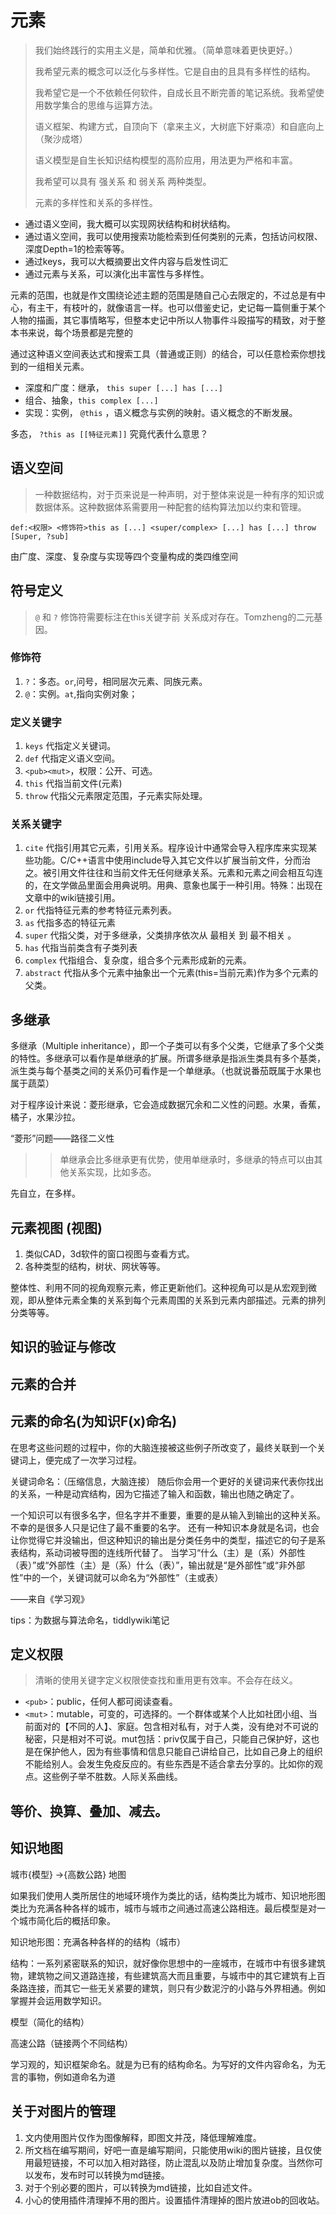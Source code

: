 # 元素

> 我们始终践行的实用主义是，简单和优雅。（简单意味着更快更好。）
>
> 我希望元素的概念可以泛化与多样性。它是自由的且具有多样性的结构。
> 
> 我希望它是一个不依赖任何软件，自成长且不断完善的笔记系统。我希望使用数学集合的思维与运算方法。
>
> 语义框架、构建方式，自顶向下（拿来主义，大树底下好乘凉）和自底向上（聚沙成塔）
>
> 语义模型是自生长知识结构模型的高阶应用，用法更为严格和丰富。
>
> 我希望可以具有 强关系 和 弱关系 两种类型。
>
> 元素的多样性和关系的多样性。

- 通过语义空间，我大概可以实现网状结构和树状结构。
- 通过语义空间，我可以使用搜索功能检索到任何类别的元素，包括访问权限、深度Depth=1的检索等等。
- 通过keys，我可以大概摘要出文件内容与启发性词汇
- 通过元素与关系，可以演化出丰富性与多样性。

元素的范围，也就是作文围绕论述主题的范围是随自己心去限定的，不过总是有中心，有主干，有枝叶的，就像语言一样。也可以借鉴史记，史记每一篇侧重于某个人物的描画，其它事情略写，但整本史记中所以人物事件斗殴描写的精致，对于整本书来说，每个场景都是完整的

通过这种语义空间表达式和搜索工具（普通或正则）的结合，可以任意检索你想找到的一组相关元素。


- 深度和广度：继承，  `this super [...] has [...]`
- 组合、抽象，`this complex [...]`
- 实现：实例， `@this` ，语义概念与实例的映射。语义概念的不断发展。

多态， `?this as [[特征元素]]` 究竟代表什么意思？


## 语义空间

> 一种数据结构，对于页来说是一种声明，对于整体来说是一种有序的知识或数据体系。这种数据体系需要用一种配套的结构算法加以约束和管理。

`def:<权限> <修饰符>this as [...] <super/complex> [...] has [...] throw [Super, ?sub]`

由广度、深度、复杂度与实现等四个变量构成的类四维空间



## 符号定义

> `@` 和 `?` 修饰符需要标注在this关键字前
> 关系成对存在。Tomzheng的二元基因。

### 修饰符

1. `?`：多态。`or`,问号，相同层次元素、同族元素。
2. `@`：实例。`at`,指向实例对象；

### 定义关键字

1. `keys` 代指定义关键词。
2. `def` 代指定义语义空间。
3. `<pub><mut>`，权限：公开、可选。
4. `this` 代指当前文件(元素)
5. `throw` 代指父元素限定范围，子元素实际处理。


### 关系关键字

1. `cite` 代指引用其它元素，引用关系。程序设计中通常会导入程序库来实现某些功能。C/C++语言中使用include导入其它文件以扩展当前文件，分而治之。被引用文件往往和当前文件无任何继承关系。元素和元素之间会相互勾连的，在文学做品里面会用典说明。用典、意象也属于一种引用。特殊：出现在文章中的wiki链接引用。
2. `or` 代指特征元素的参考特征元素列表。
3. `as` 代指多态的特征元素
4. `super` 代指父类，对于多继承，父类排序依次从 最相关 到 最不相关 。
5. `has` 代指当前类含有子类列表
6. `complex` 代指组合、复杂度，组合多个元素形成新的元素。
7. `abstract` 代指从多个元素中抽象出一个元素(this=当前元素)作为多个元素的父类。



## 多继承

多继承（Multiple inheritance），即一个子类可以有多个父类，它继承了多个父类的特性。多继承可以看作是单继承的扩展。所谓多继承是指派生类具有多个基类，派生类与每个基类之间的关系仍可看作是一个单继承。（也就说番茄既属于水果也属于蔬菜）

对于程序设计来说：菱形继承，它会造成数据冗余和二义性的问题。水果，香蕉，橘子，水果沙拉。

“菱形”问题——路径二义性

>> 单继承会比多继承更有优势，使用单继承时，多继承的特点可以由其他关系实现，比如多态。

先自立，在多样。


## 元素视图 (视图)

1. 类似CAD，3d软件的窗口视图与查看方式。
2. 各种类型的结构，树状、网状等等。

整体性、利用不同的视角观察元素，修正更新他们。这种视角可以是从宏观到微观，即从整体元素全集的关系到每个元素周围的关系到元素内部描述。元素的排列分类等等。


## 知识的验证与修改


## 元素的合并


## 元素的命名(为知识F(x)命名)

在思考这些问题的过程中，你的大脑连接被这些例子所改变了，最终关联到一个关键词上，便完成了一次学习过程。

关键词命名：（压缩信息，大脑连接）
随后你会用一个更好的关键词来代表你找出的关系，一种是动宾结构，因为它描述了输入和函数，输出也随之确定了。

一个知识可以有很多名字，但名字并不重要，重要的是从输入到输出的这种关系。不幸的是很多人只是记住了最不重要的名字。
还有一种知识本身就是名词，也会让你觉得它并没输出，但这种知识的输出是分类任务中的类型，描述它的句子是系表结构，系动词被导图的连线所代替了。
当学习“什么（主）是（系）外部性（表）”或“外部性（主）是（系）什么（表）”，输出就是“是外部性”或“非外部性”中的一个，关键词就可以命名为“外部性”（主或表）

——来自《学习观》

tips：为数据与算法命名，tiddlywiki笔记

## 定义权限

> 清晰的使用关键字定义权限使查找和重用更有效率。不会存在歧义。

- `<pub>`：public，任何人都可阅读查看。
- `<mut>`：mutable，可变的，可选择的。一个群体或某个人比如社团小组、当前面对的【不同的人】、家庭。包含相对私有，对于人类，没有绝对不可说的秘密，只是相对不可说。mut包括：priv仅属于自己，只能自己保护好，这也是在保护他人，因为有些事情和信息只能自己讲给自己，比如自己身上的组织不能给别人。会发生免疫反应的。有些东西是不适合拿去分享的。比如你的观点。这些例子举不胜数。人际关系曲线。


## 等价、换算、叠加、减去。

## 知识地图

城市{模型} ->{高数公路} 地图

如果我们使用人类所居住的地域环境作为类比的话，结构类比为城市、知识地形图类比为充满各种各样的城市，城市与城市之间通过高速公路相连。最后模型是对一个城市简化后的概括印象。

知识地形图：充满各种各样的的结构（城市）

结构：一系列紧密联系的知识，就好像你思想中的一座城市，在城市中有很多建筑物，建筑物之间又道路连接，有些建筑高大而且重要，与城市中的其它建筑有上百条路连接，而其它一些无关紧要的建筑，则只有少数泥泞的小路与外界相通。例如掌握并会运用数学知识。

模型（简化的结构）

高速公路（链接两个不同结构）

学习观的，知识框架命名。就是为已有的结构命名。为写好的文件内容命名，为无言的事物，例如道命名为道


## 关于对图片的管理

1. 文内使用图片仅作为图像解释，即图文并茂，降低理解难度。
2. 所文档在编写期间，好吧一直是编写期间，只能使用wiki的图片链接，且仅使用最短链接，不可以加入相对路径，防止混乱以及防止增加复杂度。当然你可以发布，发布时可以转换为md链接。
3. 对于个别必要的图片，可以转换为md链接，比如自述文件。
4. 小心的使用插件清理掉不用的图片。设置插件清理掉的图片放进ob的回收站。
